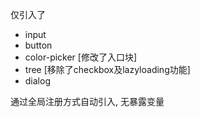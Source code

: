 仅引入了
+ input
+ button
+ color-picker [修改了入口块]
+ tree [移除了checkbox及lazyloading功能]
+ dialog

通过全局注册方式自动引入, 无暴露变量